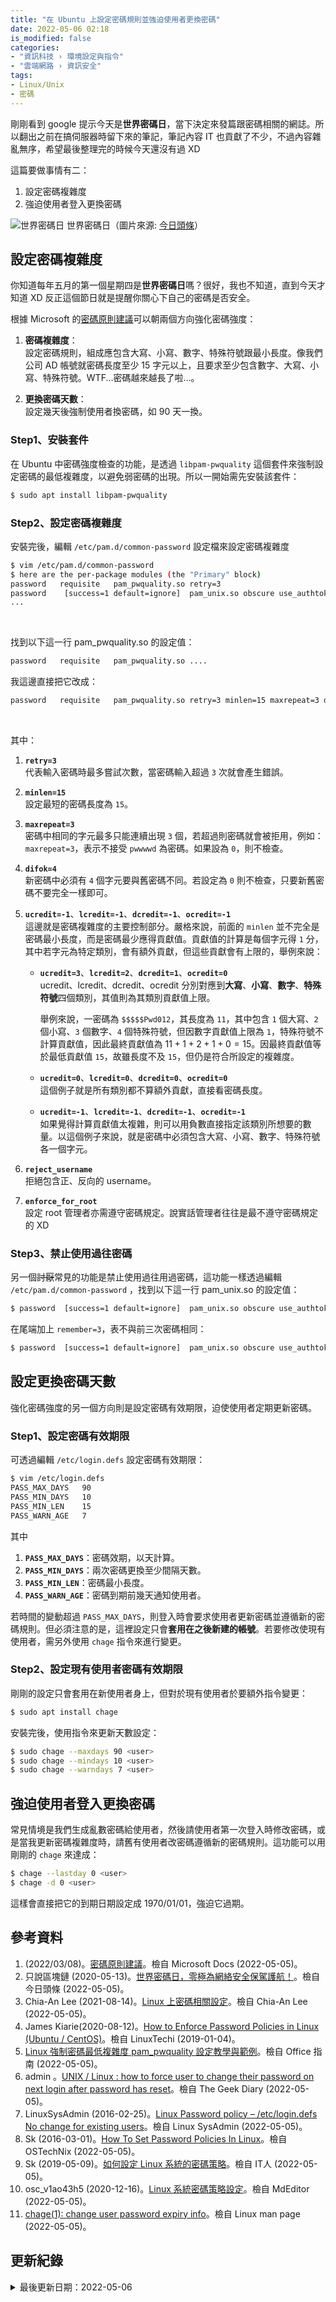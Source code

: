 ```yaml
---
title: "在 Ubuntu 上設定密碼規則並強迫使用者更換密碼"
date: 2022-05-06 02:18
is_modified: false
categories:
- "資訊科技 › 環境設定與指令"
- "雲端網路 › 資訊安全"
tags:
- Linux/Unix
- 密碼
--- 
```


剛剛看到 google 提示今天是**世界密碼日**，當下決定來發篇跟密碼相關的網誌。所以翻出之前在搞伺服器時留下來的筆記，筆記內容 IT 也貢獻了不少，不過內容雜亂無序，希望最後整理完的時候今天還沒有過 XD
  
這篇要做事情有二：
1. 設定密碼複雜度
2. 強迫使用者登入更換密碼

<!--more-->
<p class="illustration">
    <img src="https://i.imgur.com/W5gU1lT.png" alt="世界密碼日">
    世界密碼日（圖片來源: <a href="https://twgreatdaily.com/4z85DXIBd4Bm1__YOkhy.html">今日頭條</a>）
</p>


## 設定密碼複雜度
你知道每年五月的第一個星期四是**世界密碼日**嗎？很好，我也不知道，直到今天才知道 XD 反正這個節日就是提醒你關心下自己的密碼是否安全。

根據 Microsoft 的[密碼原則建議](https://docs.microsoft.com/zh-tw/microsoft-365/admin/misc/password-policy-recommendations?view=o365-worldwide)可以朝兩個方向強化密碼強度：
1. **密碼複雜度**：  
   設定密碼規則，組成應包含大寫、小寫、數字、特殊符號跟最小長度。像我們公司 AD 帳號就密碼長度至少 15 字元以上，且要求至少包含數字、大寫、小寫、特殊符號。WTF...密碼越來越長了啦...。
   
2. **更換密碼天數**：  
   設定幾天後強制使用者換密碼，如 90 天一換。


### Step1、安裝套件
在 Ubuntu 中密碼強度檢查的功能，是透過 `libpam-pwquality` 這個套件來強制設定密碼的最低複雜度，以避免弱密碼的出現。所以一開始需先安裝該套件：

```bash
$ sudo apt install libpam-pwquality
```


### Step2、設定密碼複雜度
安裝完後，編輯 `/etc/pam.d/common-password` 設定檔來設定密碼複雜度

```bash
$ vim /etc/pam.d/common-password
$ here are the per-package modules (the "Primary" block)
password   requisite   pam_pwquality.so retry=3
password	[success=1 default=ignore]	pam_unix.so obscure use_authtok try_first_pass sha512
...
```

<br class="big">

找到以下這一行 pam_pwquality.so 的設定值：
```bash
password   requisite   pam_pwquality.so ....
```

我這邊直接把它改成：
```bash
password   requisite   pam_pwquality.so retry=3 minlen=15 maxrepeat=3 difok=4 ucredit=-1 lcredit=-1 dcredit=-1 ocredit=-1 reject_username enforce_for_root
```

<br class="big">

其中：

1. **`retry=3`**  
    代表輸入密碼時最多嘗試次數，當密碼輸入超過 `3` 次就會產生錯誤。

2. **`minlen=15`**  
    設定最短的密碼長度為 `15`。

3. **`maxrepeat=3`**   
   密碼中相同的字元最多只能連續出現 `3` 個，若超過則密碼就會被拒用，例如：`maxrepeat=3`，表示不接受 `pwwwwd` 為密碼。如果設為 `0`，則不檢查。

4. **`difok=4`**  
   新密碼中必須有 `4` 個字元要與舊密碼不同。若設定為 `0` 則不檢查，只要新舊密碼不要完全一樣即可。

5. **`ucredit=-1`**、**`lcredit=-1`**、**`dcredit=-1`**、**`ocredit=-1`**  
   這邊就是密碼複雜度的主要控制部分。嚴格來說，前面的 `minlen` 並不完全是密碼最小長度，而是密碼最少應得貢獻值。貢獻值的計算是每個字元得 `1` 分，其中若字元為特定類別，會有額外貢獻，但這些貢獻會有上限的，舉例來說：
   - **`ucredit=3`**、**`lcredit=2`**、**`dcredit=1`**、**`ocredit=0`**  
     ucredit、lcredit、dcredit、ocredit 分別對應到**大寫**、**小寫**、**數字**、**特殊符號**四個類別，其值則為其類別貢獻值上限。
     
     舉例來說，一密碼為 `$$$$$Pwd012`，其長度為 `11`，其中包含 `1` 個大寫、`2` 個小寫、`3` 個數字、`4` 個特殊符號，但因數字貢獻值上限為 `1`，特殊符號不計算貢獻值，因此最終貢獻值為 $11+1+2+1+0=15$。因最終貢獻值等於最低貢獻值 `15`，故雖長度不及 `15`，但仍是符合所設定的複雜度。
     
   - **`ucredit=0`**、**`lcredit=0`**、**`dcredit=0`**、**`ocredit=0`**  
     這個例子就是所有類別都不算額外貢獻，直接看密碼長度。
     
   - **`ucredit=-1`**、**`lcredit=-1`**、**`dcredit=-1`**、**`ocredit=-1`**  
     如果覺得計算貢獻值太複雜，則可以用負數直接指定該類別所想要的數量。以這個例子來說，就是密碼中必須包含大寫、小寫、數字、特殊符號各一個字元。
 
6. **`reject_username`**  
   拒絕包含正、反向的 username。
   
7. **`enforce_for_root`**  
   設定 root 管理者亦需遵守密碼規定。說實話管理者往往是最不遵守密碼規定的 XD


### Step3、禁止使用過往密碼
另一個~~討厭~~常見的功能是禁止使用過往用過密碼，這功能一樣透過編輯 `/etc/pam.d/common-password` ，找到以下這一行 pam_unix.so 的設定值：
```bash
$ password	[success=1 default=ignore]	pam_unix.so obscure use_authtok try_first_pass sha512
```

在尾端加上 `remember=3`，表不與前三次密碼相同：
```bash
$ password	[success=1 default=ignore]	pam_unix.so obscure use_authtok try_first_pass sha512 remember=5
```



## 設定更換密碼天數
強化密碼強度的另一個方向則是設定密碼有效期限，迫使使用者定期更新密碼。


### Step1、設定密碼有效期限  
可透過編輯 `/etc/login.defs` 設定密碼有效期限：

```bash
$ vim /etc/login.defs
PASS_MAX_DAYS   90
PASS_MIN_DAYS   10
PASS_MIN_LEN    15
PASS_WARN_AGE   7
```

其中

1. **`PASS_MAX_DAYS`**：密碼效期，以天計算。
2. **`PASS_MIN_DAYS`**：兩次密碼更換至少間隔天數。
3. **`PASS_MIN_LEN`**：密碼最小長度。
4. **`PASS_WARN_AGE`**：密碼到期前幾天通知使用者。
 
若時間的變動超過 `PASS_MAX_DAYS`，則登入時會要求使用者更新密碼並遵循新的密碼規則。但必須注意的是，這裡設定只會**套用在之後新建的帳號**。若要修改使現有使用者，需另外使用 `chage` 指令來進行變更。


### Step2、設定現有使用者密碼有效期限  
剛剛的設定只會套用在新使用者身上，但對於現有使用者於要額外指令變更：

```bash
$ sudo apt install chage
```

安裝完後，使用指令來更新天數設定：
 
```bash
$ sudo chage --maxdays 90 <user>
$ sudo chage --mindays 10 <user>
$ sudo chage --warndays 7 <user>
```



## 強迫使用者登入更換密碼  
常見情境是我們生成亂數密碼給使用者，然後請使用者第一次登入時修改密碼，或是當我更新密碼複雜度時，請舊有使用者改密碼遵循新的密碼規則。這功能可以用剛剛的 `chage` 來達成：

```bash
$ chage --lastday 0 <user>
$ chage -d 0 <user>
```

這樣會直接把它的到期日期設定成 1970/01/01，強迫它過期。



## 參考資料     
1. (2022/03/08)。[密碼原則建議](https://docs.microsoft.com/zh-tw/microsoft-365/admin/misc/password-policy-recommendations?view=o365-worldwide)。檢自 Microsoft Docs (2022-05-05)。
2. 只說區塊鏈 (2020-05-13)。[世界密碼日，零極為網絡安全保駕護航！](https://twgreatdaily.com/4z85DXIBd4Bm1__YOkhy.html)。檢自 今日頭條 (2022-05-05)。
3. Chia-An Lee (2021-08-14)。[Linux 上密碼相關設定](https://calee.xyz/post/note_linux_passwd/)。檢自 Chia-An Lee (2022-05-05)。
4. James Kiarie(2020-08-12)。[How to Enforce Password Policies in Linux (Ubuntu / CentOS)](https://www.linuxtechi.com/enforce-password-policies-linux-ubuntu-centos/)。檢自 LinuxTechi (2019-01-04)。
5. [Linux 強制密碼最低複雜度 pam_pwquality 設定教學與範例](https://officeguide.cc/linux-pam-pwquality-password-complexity-policy-configuration-tutorial-examples/)。檢自 Office 指南 (2022-05-05)。
6. admin 。[UNIX / Linux : how to force user to change their password on next login after password has reset](https://www.thegeekdiary.com/unix-linux-how-to-force-user-to-change-their-password-on-next-login-after-password-has-reset/)。檢自 The Geek Diary (2022-05-05)。
7. LinuxSysAdmin (2016-02-25)。[Linux Password policy – /etc/login.defs No change for existing users](https://www.linuxsysadmin.biz/linux-password-policy-etc-login-defs-no-change-for-existing-users/)。檢自 Linux SysAdmin (2022-05-05)。
8. Sk (2016-03-01)。[How To Set Password Policies In Linux](https://ostechnix.com/how-to-set-password-policies-in-linux/)。檢自 OSTechNix (2022-05-05)。  
9. Sk (2019-05-09)。[如何設定 Linux 系統的密碼策略](https://iter01.com/205158.html)。檢自 IT人 (2022-05-05)。
10. osc_v1ao43h5 (2020-12-16)。[Linux 系統密碼策略設定](https://www.mdeditor.tw/pl/gpHY/zh-tw)。檢自 MdEditor (2022-05-05)。
11. [chage(1): change user password expiry info](https://linux.die.net/man/1/chage)。檢自 Linux man page (2022-05-05)。



## 更新紀錄
<details class="update_stamp">
  <summary>最後更新日期：2022-05-06</summary>
  <ul>
    <li>2022-05-06 發布</li>
    <li>2022-05-05 完稿</li>
    <li>2022-05-05 起稿</li>
  </ul>
</details>
